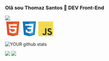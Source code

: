 ### Olâ sou Thomaz Santos 👋 DEV Front-End

<a href="https://github.com/thomazdev2020" alt="github" target="_blank">
<img src="https://img.shields.io/badge/GitHub-000000?&style=flat-square&logo=GitHub&logoColor=white">
</a>
<br>

<img height="50" src="https://github.com/devicons/devicon/blob/master/icons/html5/html5-original.svg">
<img height="50" src="https://github.com/devicons/devicon/blob/master/icons/css3/css3-original.svg">

<img height="50" src="https://raw.githubusercontent.com/devicons/devicon/master/icons/javascript/javascript-original.svg">


![YOUR github stats](https://github-readme-stats.vercel.app/api?username=thomazdev2020)

[<img src="https://img.shields.io/badge/linkedin-%230077B5.svg?&style=for-the-badge&logo=linkedin&logoColor=white" />](https://www.linkedin.com) [<img src = "https://img.shields.io/badge/instagram-%23E4405F.svg?&style=for-the-badge&logo=instagram&logoColor=white">](https://www.instagram.com/thomazdev/) 
